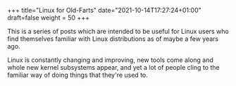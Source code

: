 +++
title="Linux for Old-Farts"
date="2021-10-14T17:27:24+01:00"
draft=false
weight = 50
+++

This is a series of posts which are intended to be useful for Linux users who find themselves familiar with Linux distributions as of maybe a few years ago.

Linux is constantly changing and improving, new tools come along and whole new kernel subsystems appear, and yet a lot of people cling to the familiar way of doing things that they're used to.
